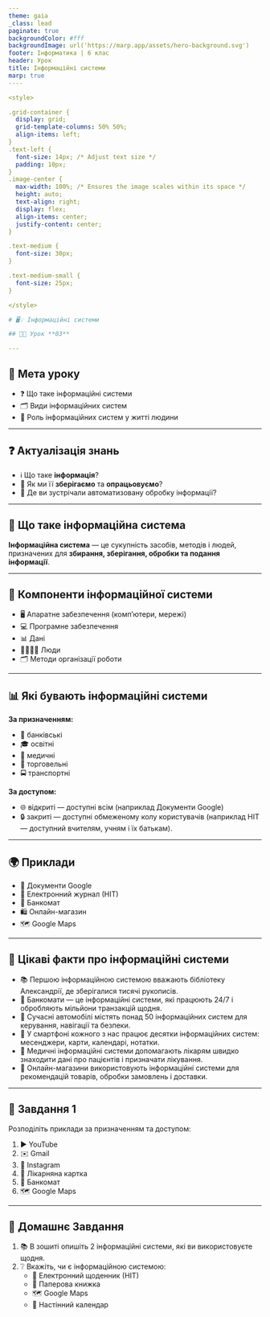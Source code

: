 ```yaml
---
theme: gaia
_class: lead
paginate: true
backgroundColor: #fff
backgroundImage: url('https://marp.app/assets/hero-background.svg')
footer: Інформатика | 6 клас
header: Урок
title: Інформаційні системи
marp: true
----

<style>

.grid-container {
  display: grid;
  grid-template-columns: 50% 50%;
  align-items: left;
}
.text-left {
  font-size: 14px; /* Adjust text size */
  padding: 10px;
}
.image-center {
  max-width: 100%; /* Ensures the image scales within its space */
  height: auto;
  text-align: right;
  display: flex;
  align-items: center;
  justify-content: center;
}

.text-medium {
  font-size: 30px;
}

.text-medium-small {
  font-size: 25px;
}

</style>

# 🖥️💡 Інформаційні системи

## 🏫📘 Урок **03**

---
```


## 🎯 Мета уроку

- ❓ Що таке інформаційні системи
- 🗂️ Види інформаційних систем
- 🌟 Роль інформаційних систем у житті людини

---

## ❓ Актуалізація знань

- ℹ️ Що таке **інформація**?
- 💾 Як ми її **зберігаємо** та **опрацьовуємо**?
- 🤖 Де ви зустрічали автоматизовану обробку інформації?

---

## 📖 Що таке інформаційна система

**Інформаційна система** —  це сукупність засобів, методів і людей, призначених для **збирання, зберігання, обробки та подання інформації**.

---

## 🧩 Компоненти інформаційної системи

- 🖥️ Апаратне забезпечення (комп’ютери, мережі)
- 💻 Програмне забезпечення
- 📊 Дані
- 👨‍👩‍👧‍👦 Люди
- 🗂️ Методи організації роботи

---

## 📊 Які бувають інформаційні системи

<section class="text-medium-small">

**За призначенням:**

- 🏦 банківські
- 🎓 освітні
- 🏥 медичні
- 🛒 торговельні
- 🚍 транспортні

**За доступом:**

- 🌐 відкриті — доступні всім (наприклад Документи Google)
- 🔒 закриті — доступні обмеженому колу користувачів (наприклад НІТ — доступний вчителям, учням і їх батькам).

</section>

---

## 🌍 Приклади

- 📄 Документи Google
- 📑 Електронний журнал (НІТ)
- 🏧 Банкомат
- 🛍️ Онлайн-магазин
- 🗺️ Google Maps

---

## 🤩 Цікаві факти про інформаційні системи

<section class="text-medium-small">

- 📚 Першою інформаційною системою вважають бібліотеку Александрії, де зберігалися тисячі рукописів.
- 🏧 Банкомати — це інформаційні системи, які працюють 24/7 і обробляють мільйони транзакцій щодня.
- 🚗 Сучасні автомобілі містять понад 50 інформаційних систем для керування, навігації та безпеки.
- 📱 У смартфоні кожного з нас працює десятки інформаційних систем: месенджери, карти, календарі, нотатки.
- 🏥 Медичні інформаційні системи допомагають лікарям швидко знаходити дані про пацієнтів і призначати лікування.
- 🛒 Онлайн-магазини використовують інформаційні системи для рекомендацій товарів, обробки замовлень і доставки.

</section>

---

## 📝 Завдання 1

Розподіліть приклади за призначенням та доступом:

1. ▶️ YouTube
2. ✉️ Gmail
3. 📸 Instagram
4. 🏥 Лікарняна картка
5. 🏧 Банкомат
6. 🗺️ Google Maps

---

## 📝 Домашнє Завдання

1. 📚 В зошиті опишіть 2 інформаційні системи, які ви використовуєте щодня.
2. ❔ Вкажіть, чи є інформаційною системою:
   - 📑 Електронний щоденник (НІТ)
   - 📕 Паперова книжка
   - 🗺️ Google Maps
   - 📅 Настінний календар
